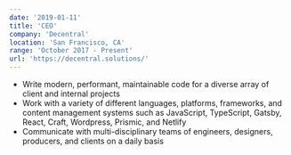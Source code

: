 ```yaml
---
date: '2019-01-11'
title: 'CEO'
company: 'Decentral'
location: 'San Francisco, CA'
range: 'October 2017 - Present'
url: 'https://decentral.solutions/'
---
```


- Write modern, performant, maintainable code for a diverse array of client and internal projects
- Work with a variety of different languages, platforms, frameworks, and content management systems such as JavaScript, TypeScript, Gatsby, React, Craft, Wordpress, Prismic, and Netlify
- Communicate with multi-disciplinary teams of engineers, designers, producers, and clients on a daily basis
